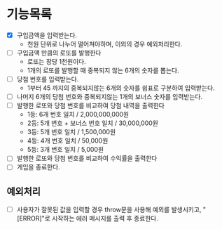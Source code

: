 # 기능목록
- [x] 구입금액을 입력받는다.
  - 천원 단위로 나누어 떨어져야하며, 이외의 경우 예외처리한다.
- [ ] 구입금액 만큼의 로또를 발행한다
  - 로또는 장당 1천원이다.
  - 1개의 로또를 발행할 때 중복되지 않는 6개의 숫자를 뽑는다.
- [ ] 당첨 번호를 입력받는다.
  - 1부터 45 까지의 중복되지않는 6개의 숫자를 쉼표로 구분하여 입력받는다.
- [ ] 나머지 6개의 당첨 번호와 중복되지않는 1개의 보너스 숫자를 입력받는다.
- [ ] 발행한 로또와 당첨 번호를 비교하여 당첨 내역을 출력한다
  - 1등: 6개 번호 일치 / 2,000,000,000원
  - 2등: 5개 번호 + 보너스 번호 일치 / 30,000,000원
  - 3등: 5개 번호 일치 / 1,500,000원
  - 4등: 4개 번호 일치 / 50,000원
  - 5등: 3개 번호 일치 / 5,000원
- [ ] 발행한 로또와 당첨 번호를 비교하여 수익률을 출력한다
- [ ] 게임을 종료한다.

## 예외처리
- [ ] 사용자가 잘못된 값을 입력할 경우 throw문을 사용해 예외를 발생시키고, "[ERROR]"로 시작하는 에러 메시지를 출력 후 종료한다.